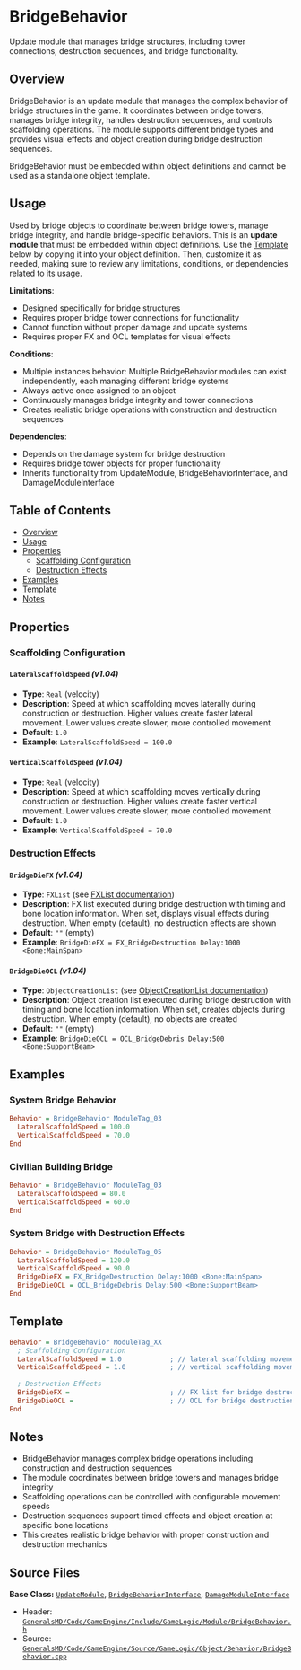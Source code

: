 # BridgeBehavior

Update module that manages bridge structures, including tower connections, destruction sequences, and bridge functionality.

## Overview

BridgeBehavior is an update module that manages the complex behavior of bridge structures in the game. It coordinates between bridge towers, manages bridge integrity, handles destruction sequences, and controls scaffolding operations. The module supports different bridge types and provides visual effects and object creation during bridge destruction sequences.

BridgeBehavior must be embedded within object definitions and cannot be used as a standalone object template.

## Usage

Used by bridge objects to coordinate between bridge towers, manage bridge integrity, and handle bridge-specific behaviors. This is an **update module** that must be embedded within object definitions. Use the [Template](#template) below by copying it into your object definition. Then, customize it as needed, making sure to review any limitations, conditions, or dependencies related to its usage.

**Limitations**:
- Designed specifically for bridge structures
- Requires proper bridge tower connections for functionality
- Cannot function without proper damage and update systems
- Requires proper FX and OCL templates for visual effects

**Conditions**:
- Multiple instances behavior: Multiple BridgeBehavior modules can exist independently, each managing different bridge systems
- Always active once assigned to an object
- Continuously manages bridge integrity and tower connections
- Creates realistic bridge operations with construction and destruction sequences

**Dependencies**:
- Depends on the damage system for bridge destruction
- Requires bridge tower objects for proper functionality
- Inherits functionality from UpdateModule, BridgeBehaviorInterface, and DamageModuleInterface

## Table of Contents

- [Overview](#overview)
- [Usage](#usage)
- [Properties](#properties)
  - [Scaffolding Configuration](#scaffolding-configuration)
  - [Destruction Effects](#destruction-effects)
- [Examples](#examples)
- [Template](#template)
- [Notes](#notes)

## Properties

### Scaffolding Configuration

#### `LateralScaffoldSpeed` *(v1.04)*
- **Type**: `Real` (velocity)
- **Description**: Speed at which scaffolding moves laterally during construction or destruction. Higher values create faster lateral movement. Lower values create slower, more controlled movement
- **Default**: `1.0`
- **Example**: `LateralScaffoldSpeed = 100.0`

#### `VerticalScaffoldSpeed` *(v1.04)*
- **Type**: `Real` (velocity)
- **Description**: Speed at which scaffolding moves vertically during construction or destruction. Higher values create faster vertical movement. Lower values create slower, more controlled movement
- **Default**: `1.0`
- **Example**: `VerticalScaffoldSpeed = 70.0`

### Destruction Effects

#### `BridgeDieFX` *(v1.04)*
- **Type**: `FXList` (see [FXList documentation](../FXList.md))
- **Description**: FX list executed during bridge destruction with timing and bone location information. When set, displays visual effects during destruction. When empty (default), no destruction effects are shown
- **Default**: `""` (empty)
- **Example**: `BridgeDieFX = FX_BridgeDestruction Delay:1000 <Bone:MainSpan>`

#### `BridgeDieOCL` *(v1.04)*
- **Type**: `ObjectCreationList` (see [ObjectCreationList documentation](../ObjectCreationList.md))
- **Description**: Object creation list executed during bridge destruction with timing and bone location information. When set, creates objects during destruction. When empty (default), no objects are created
- **Default**: `""` (empty)
- **Example**: `BridgeDieOCL = OCL_BridgeDebris Delay:500 <Bone:SupportBeam>`

## Examples

### System Bridge Behavior
```ini
Behavior = BridgeBehavior ModuleTag_03
  LateralScaffoldSpeed = 100.0
  VerticalScaffoldSpeed = 70.0
End
```

### Civilian Building Bridge
```ini
Behavior = BridgeBehavior ModuleTag_03
  LateralScaffoldSpeed = 80.0
  VerticalScaffoldSpeed = 60.0
End
```

### System Bridge with Destruction Effects
```ini
Behavior = BridgeBehavior ModuleTag_05
  LateralScaffoldSpeed = 120.0
  VerticalScaffoldSpeed = 90.0
  BridgeDieFX = FX_BridgeDestruction Delay:1000 <Bone:MainSpan>
  BridgeDieOCL = OCL_BridgeDebris Delay:500 <Bone:SupportBeam>
End
```

## Template

```ini
Behavior = BridgeBehavior ModuleTag_XX
  ; Scaffolding Configuration
  LateralScaffoldSpeed = 1.0            ; // lateral scaffolding movement speed *(v1.04)*
  VerticalScaffoldSpeed = 1.0           ; // vertical scaffolding movement speed *(v1.04)*
  
  ; Destruction Effects
  BridgeDieFX =                         ; // FX list for bridge destruction *(v1.04)*
  BridgeDieOCL =                        ; // OCL for bridge destruction *(v1.04)*
End
```

## Notes

- BridgeBehavior manages complex bridge operations including construction and destruction sequences
- The module coordinates between bridge towers and manages bridge integrity
- Scaffolding operations can be controlled with configurable movement speeds
- Destruction sequences support timed effects and object creation at specific bone locations
- This creates realistic bridge behavior with proper construction and destruction mechanics

## Source Files

**Base Class:** [`UpdateModule`](../../GeneralsMD/Code/GameEngine/Include/GameLogic/Module/UpdateModule.h), [`BridgeBehaviorInterface`](../../GeneralsMD/Code/GameEngine/Include/GameLogic/Module/BridgeBehavior.h), [`DamageModuleInterface`](../../GeneralsMD/Code/GameEngine/Include/GameLogic/Module/DamageModule.h)

- Header: [`GeneralsMD/Code/GameEngine/Include/GameLogic/Module/BridgeBehavior.h`](../../GeneralsMD/Code/GameEngine/Include/GameLogic/Module/BridgeBehavior.h)
- Source: [`GeneralsMD/Code/GameEngine/Source/GameLogic/Object/Behavior/BridgeBehavior.cpp`](../../GeneralsMD/Code/GameEngine/Source/GameLogic/Object/Behavior/BridgeBehavior.cpp)
